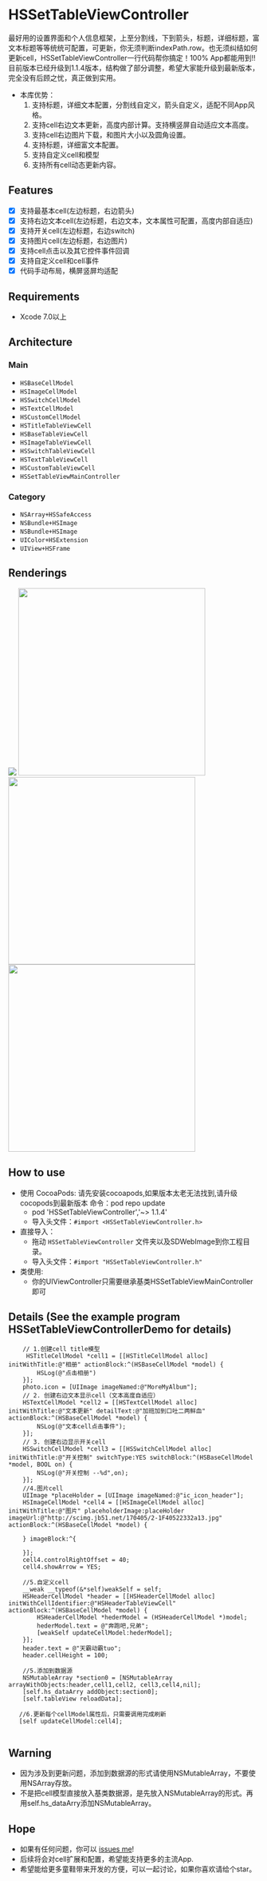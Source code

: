 # HSSetTableViewController

最好用的设置界面和个人信息框架，上至分割线，下到箭头，标题，详细标题，富文本标题等等统统可配置，可更新，你无须判断indexPath.row。也无须纠结如何更新cell，HSSetTableViewController一行代码帮你搞定！100% App都能用到!!目前版本已经升级到1.1.4版本，结构做了部分调整，希望大家能升级到最新版本，完全没有后顾之忧，真正做到实用。
- 本库优势：
   1. 支持标题，详细文本配置，分割线自定义，箭头自定义，适配不同App风格。
   3. 支持cell右边文本更新，高度内部计算。支持横竖屏自动适应文本高度。
   4. 支持cell右边图片下载，和图片大小以及圆角设置。
   5. 支持标题，详细富文本配置。
   7. 支持自定义cell和模型
   6. 支持所有cell动态更新内容。
## Features
- [x] 支持最基本cell(左边标题，右边箭头)
- [x] 支持右边文本cell(左边标题，右边文本，文本属性可配置，高度内部自适应)
- [x] 支持开关cell(左边标题，右边switch)
- [x] 支持图片cell(左边标题，右边图片)
- [x] 支持cell点击以及其它控件事件回调
- [x] 支持自定义cell和cell事件
- [x] 代码手动布局，横屏竖屏均适配

## Requirements
* Xcode 7.0以上

## Architecture
### Main
- `HSBaseCellModel`
- `HSImageCellModel`
- `HSSwitchCellModel`
- `HSTextCellModel`
- `HSCustomCellModel`
- `HSTitleTableViewCell`
- `HSBaseTableViewCell`
- `HSImageTableViewCell`
- `HSSwitchTableViewCell`
- `HSTextTableViewCell`
- `HSCustomTableViewCell`
- `HSSetTableViewMainController`

### Category
- `NSArray+HSSafeAccess`
- `NSBundle+HSImage`
- `NSBundle+HSImage`
- `UIColor+HSExtension`
- `UIView+HSFrame`

## <a id="Renderings"></a>Renderings

<img src="https://raw.githubusercontent.com/wiki/shaohuihu/HSSettableViewController/demo1.gif"> 
<img src="https://raw.githubusercontent.com/wiki/shaohuihu/HSSettableViewController/demo3.gif" width="375"> 
<img src="https://raw.githubusercontent.com/wiki/shaohuihu/HSSettableViewController/demo4.gif" width="375"> 
<img src="https://raw.githubusercontent.com/wiki/shaohuihu/HSSettableViewController/demo5.gif" width="375"> 

## <a id="How to use"></a>How to use
* 使用 CocoaPods:
请先安装cocoapods,如果版本太老无法找到,请升级cocopods到最新版本 命令：pod repo update
  - pod 'HSSetTableViewController','~> 1.1.4'
  - 导入头文件：`#import <HSSetTableViewController.h>`
* 直接导入：
  - 拖动 `HSSetTableViewController` 文件夹以及SDWebImage到你工程目录。
  - 导入头文件：`#import "HSSetTableViewController.h"`
* 类使用: 
  - 你的UIViewController只需要继承基类HSSetTableViewMainController即可
## <a id="Details"></a>Details (See the example program HSSetTableViewControllerDemo for details)
```objc
    // 1.创建cell title模型
     HSTitleCellModel *cell1 = [[HSTitleCellModel alloc] initWithTitle:@"相册" actionBlock:^(HSBaseCellModel *model) {
        HSLog(@"点击相册")
    }];
    photo.icon = [UIImage imageNamed:@"MoreMyAlbum"];
    // 2. 创建右边文本显示cell（文本高度自适应）
    HSTextCellModel *cell2 = [[HSTextCellModel alloc] initWithTitle:@"文本更新" detailText:@"加班加到口吐二两鲜血" actionBlock:^(HSBaseCellModel *model) {
        NSLog(@"文本cell点击事件");
    }];
    // 3. 创建右边显示开关cell
    HSSwitchCellModel *cell3 = [[HSSwitchCellModel alloc] initWithTitle:@"开关控制" switchType:YES switchBlock:^(HSBaseCellModel *model, BOOL on) {
        NSLog(@"开关控制 --%d",on);
    }];
    //4.图片cell
    UIImage *placeHolder = [UIImage imageNamed:@"ic_icon_header"];
    HSImageCellModel *cell4 = [[HSImageCellModel alloc] initWithTitle:@"图片" placeholderImage:placeHolder imageUrl:@"http://scimg.jb51.net/170405/2-1F40522332a13.jpg" actionBlock:^(HSBaseCellModel *model) {
        
    } imageBlock:^{
        
    }];
    cell4.controlRightOffset = 40;
    cell4.showArrow = YES;
    
    //5.自定义cell
    __weak __typeof(&*self)weakSelf = self;
    HSHeaderCellModel *header = [[HSHeaderCellModel alloc] initWithCellIdentifier:@"HSHeaderTableViewCell" actionBlock:^(HSBaseCellModel *model) {
        HSHeaderCellModel *hederModel = (HSHeaderCellModel *)model;
        hederModel.text = @"奔跑吧,兄弟";
        [weakSelf updateCellModel:hederModel];
    }];
    header.text = @"天霸动霸tuo";
    header.cellHeight = 100;
    
    //5.添加到数据源
    NSMutableArray *section0 = [NSMutableArray arrayWithObjects:header,cell1,cell2, cell3,cell4,nil];
    [self.hs_dataArry addObject:section0];
    [self.tableView reloadData];
   
   //6.更新每个cellModel属性后，只需要调用完成刷新
   [self updateCellModel:cell4];
    
```

## <a id="Warning"></a>Warning

- 因为涉及到更新问题，添加到数据源的形式请使用NSMutableArray，不要使用NSArray存放。
- 不是把cell模型直接放入基类数据源，是先放入NSMutableArray的形式。再用self.hs_dataArry添加NSMutableArray。

## <a id="Hope"></a>Hope

- 如果有任何问题，你可以 [issues me](https://github.com/shaohuihu/HSSetTableViewController/issues/new)! 
- 后续将会对cell扩展和配置，希望能支持更多的主流App.
- 希望能给更多童鞋带来开发的方便，可以一起讨论，如果你喜欢请给个star。

